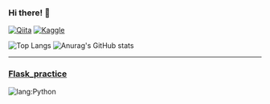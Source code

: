 ### Hi there! 👋

[![Qiita](https://img.shields.io/badge/Qiita-Link%20to%20Qiita-brightgreen?logo=qiita)](https://qiita.com/naoya_ok)
[![Kaggle](https://img.shields.io/badge/Kaggle-blue?logo=kaggle)]([https://qiita.com/naoya_ok](https://www.kaggle.com/yakinoki/code))

<!--
**yakinoki/yakinoki** is a ✨ _special_ ✨ repository because its `README.md` (this file) appears on your GitHub profile.

Here are some ideas to get you started:

- 🔭 I’m currently working on ...
- 🌱 I’m currently learning ...
- 👯 I’m looking to collaborate on ...
- 🤔 I’m looking for help with ...
- 💬 Ask me about ...
- 📫 How to reach me: ...
- 😄 Pronouns: ...
- ⚡ Fun fact: ...
-->


![Top Langs](https://github-readme-stats.vercel.app/api/top-langs/?username=yakinoki&layout=compact) ![Anurag's GitHub stats](https://github-readme-stats.vercel.app/api?username=yakinoki)

---

### [Flask_practice](https://github.com/yakinoki/Flask_practice)

![lang:Python](https://img.shields.io/badge/language-Python-1A6CB3)

